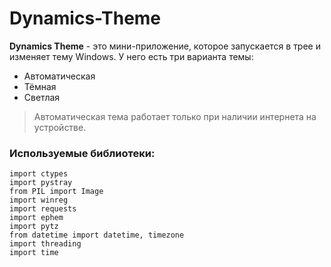 # Dynamics-Theme
__Dynamics Theme__ - это мини-приложение, которое запускается в трее и изменяет тему Windows. У него есть три варианта темы:

* Автоматическая
* Тёмная
* Светлая
> Автоматическая тема работает только при наличии интернета на устройстве.

### Используемые библиотеки:
```
import ctypes
import pystray
from PIL import Image
import winreg
import requests
import ephem
import pytz
from datetime import datetime, timezone
import threading
import time
```
